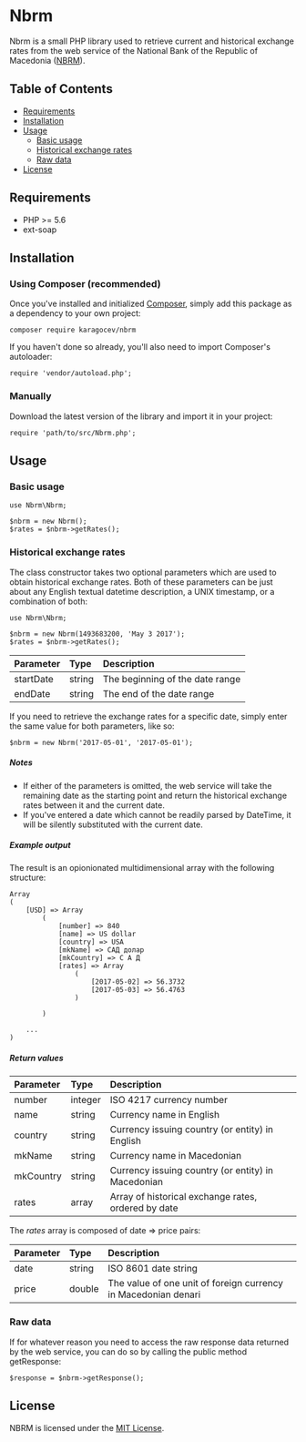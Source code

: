 # Nbrm

Nbrm is a small PHP library used to retrieve current and historical exchange rates from the web service of the National Bank of the Republic of Macedonia ([NBRM](http://nbrm.mk/)).

## Table of Contents

- [Requirements](#requirements)
- [Installation](#installation)
- [Usage](#usage)
    - [Basic usage](#basic-usage)
    - [Historical exchange rates](#historical-exchange-rates)
    - [Raw data](#raw-data)
- [License](#license)

## Requirements

* PHP >= 5.6
* ext-soap

## Installation

### Using Composer (recommended)

Once you've installed and initialized [Composer](https://github.com/composer/composer), simply add this package as a dependency to your own project:

```
composer require karagocev/nbrm
```

If you haven't done so already, you'll also need to import Composer's autoloader:

```
require 'vendor/autoload.php';
```

### Manually

Download the latest version of the library and import it in your project:

```
require 'path/to/src/Nbrm.php';
```

## Usage

### Basic usage

```
use Nbrm\Nbrm;

$nbrm = new Nbrm();
$rates = $nbrm->getRates();
```

### Historical exchange rates

The class constructor takes two optional parameters which are used to obtain historical exchange rates. Both of these parameters can be just about any English textual datetime description, a UNIX timestamp, or a combination of both:

```
use Nbrm\Nbrm;

$nbrm = new Nbrm(1493683200, 'May 3 2017');
$rates = $nbrm->getRates();
```

| Parameter | Type   | Description |
|:--------- |:------ |:----------- |
| startDate | string | The beginning of the date range |
| endDate   | string | The end of the date range |

If you need to retrieve the exchange rates for a specific date, simply enter the same value for both parameters, like so:

```
$nbrm = new Nbrm('2017-05-01', '2017-05-01');
```

##### Notes

- If either of the parameters is omitted, the web service will take the remaining date as the starting point and return the historical exchange rates between it and the current date.
- If you've entered a date which cannot be readily parsed by DateTime, it will be silently substituted with the current date.

##### Example output

The result is an opionionated multidimensional array with the following structure:

```
Array
(
    [USD] => Array
        (
            [number] => 840
            [name] => US dollar
            [country] => USA
            [mkName] => САД долар
            [mkCountry] => С А Д
            [rates] => Array
                (
                    [2017-05-02] => 56.3732
                    [2017-05-03] => 56.4763
                )

        )

    ...
)
```

##### Return values

| Parameter | Type    | Description |
|:--------- |:------- |:----------- |
| number    | integer | ISO 4217 currency number |
| name      | string  | Currency name in English |
| country   | string  | Currency issuing country (or entity) in English |
| mkName    | string  | Currency name in Macedonian |
| mkCountry | string  | Currency issuing country (or entity) in Macedonian |
| rates     | array   | Array of historical exchange rates, ordered by date |

The *rates* array is composed of date => price pairs:

| Parameter | Type   | Description |
|:--------- |:------ |:----------- |
| date      | string | ISO 8601 date string |
| price     | double | The value of one unit of foreign currency in Macedonian denari |

### Raw data

If for whatever reason you need to access the raw response data returned by the web service, you can do so by calling the public method getResponse:

```
$response = $nbrm->getResponse();
```

## License

NBRM is licensed under the [MIT License](LICENSE).